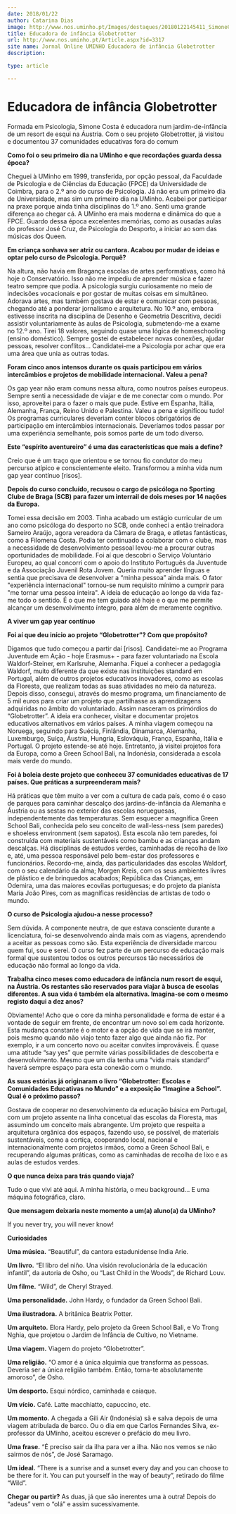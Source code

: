```yaml
---
date: 2018/01/22
author: Catarina Dias
image: http://www.nos.uminho.pt/Images/destaques/20180122145411_SimoneCostaesta.jpg
title: Educadora de infância Globetrotter
url: http://www.nos.uminho.pt/Article.aspx?id=3317
site name: Jornal Online UMINHO Educadora de infância Globetrotter
description: 

type: article

---
```

# Educadora de infância Globetrotter




Formada em Psicologia, Simone Costa é educadora num jardim-de-infância de um resort de esqui na Áustria. Com o seu projeto Globetrotter, já visitou e documentou 37 comunidades educativas fora do comum

**Como foi o seu primeiro dia na UMinho e que recordações guarda dessa época?** 

Cheguei à UMinho em 1999, transferida, por opção pessoal, da Faculdade de Psicologia e de Ciências da Educação (FPCE) da Universidade de Coimbra, para o 2.º ano do curso de Psicologia. Já não era um primeiro dia de Universidade, mas sim um primeiro dia na UMinho. Acabei por participar na praxe porque ainda tinha disciplinas do 1.º ano. Senti uma grande diferença ao chegar cá. A UMinho era mais moderna e dinâmica do que a FPCE. Guardo dessa época excelentes memórias, como as ousadas aulas do professor José Cruz, de Psicologia do Desporto, a iniciar ao som das músicas dos Queen.



**Em criança sonhava ser atriz ou cantora. Acabou por mudar de ideias e optar pelo curso de Psicologia. Porquê?** 

Na altura, não havia em Bragança escolas de artes performativas, como há hoje o Conservatório. Isso não me impediu de aprender música e fazer teatro sempre que podia. A psicologia surgiu curiosamente no meio de indecisões vocacionais e por gostar de muitas coisas em simultâneo. Adorava artes, mas também gostava de estar e comunicar com pessoas, chegando até a ponderar jornalismo e arquitetura. No 10.º ano, embora estivesse inscrita na disciplina de Desenho e Geometria Descritiva, decidi assistir voluntariamente às aulas de Psicologia, submetendo-me a exame no 12.º ano. Tirei 18 valores, seguindo quase uma lógica de homeschooling (ensino doméstico). Sempre gostei de estabelecer novas conexões, ajudar pessoas, resolver conflitos… Candidatei-me a Psicologia por achar que era uma área que unia as outras todas.



**Foram cinco anos intensos durante os quais participou em vários intercâmbios e projetos de mobilidade internacional. Valeu a pena?** 

Os gap year não eram comuns nessa altura, como noutros países europeus. Sempre senti a necessidade de viajar e de me conectar com o mundo. Por isso, aproveitei para o fazer o mais que pude. Estive em Espanha, Itália, Alemanha, França, Reino Unido e Palestina. Valeu a pena e significou tudo! Os programas curriculares deveriam conter blocos obrigatórios de participação em intercâmbios internacionais. Deveríamos todos passar por uma experiência semelhante, pois somos parte de um todo diverso.

**Este “espírito aventureiro” é uma das características que mais a define?** 

Creio que é um traço que orientou e se tornou fio condutor do meu percurso atípico e conscientemente eleito. Transformou a minha vida num gap year contínuo [risos]. 



**Depois do curso concluído, recusou o cargo de psicóloga no Sporting Clube de Braga (SCB) para fazer um interrail de dois meses por 14 nações da Europa.** 

Tomei essa decisão em 2003. Tinha acabado um estágio curricular de um ano como psicóloga do desporto no SCB, onde conheci a então treinadora Sameiro Araújo, agora vereadora da Câmara de Braga, e atletas fantásticas, como a Filomena Costa. Podia ter continuado a colaborar com o clube, mas a necessidade de desenvolvimento pessoal levou-me a procurar outras oportunidades de mobilidade. Foi aí que descobri o Serviço Voluntário Europeu, ao qual concorri com o apoio do Instituto Português da Juventude e da Associação Juvenil Rota Jovem. Queria muito aprender línguas e sentia que precisava de desenvolver a “minha pessoa” ainda mais. O fator "experiência internacional" tornou-se num requisito mínimo a cumprir para "me tornar uma pessoa inteira". A ideia de educação ao longo da vida faz-me todo o sentido. É o que me tem guiado até hoje e o que me permite alcançar um desenvolvimento íntegro, para além de meramente cognitivo.

**A viver um gap year contínuo** 


**Foi aí que deu início ao projeto “Globetrotter”? Com que propósito?** 

Digamos que tudo começou a partir daí [risos]. Candidatei-me ao Programa Juventude em Ação - hoje Erasmus+ - para fazer voluntariado na Escola Waldorf-Steiner, em Karlsruhe, Alemanha. Fiquei a conhecer a pedagogia Waldorf, muito diferente da que existe nas instituições standard em Portugal, além de outros projetos educativos inovadores, como as escolas da Floresta, que realizam todas as suas atividades no meio da natureza. Depois disso, consegui, através do mesmo programa, um financiamento de 5 mil euros para criar um projeto que partilhasse as aprendizagens adquiridas no âmbito do voluntariado. Assim nasceram os primórdios do “Globetrotter”. A ideia era conhecer, visitar e documentar projetos educativos alternativos em vários países. A minha viagem começou na Noruega, seguindo para Suécia, Finlândia, Dinamarca, Alemanha, Luxemburgo, Suíça, Áustria, Hungria, Eslováquia, França, Espanha, Itália e Portugal. O projeto estende-se até hoje. Entretanto, já visitei projetos fora da Europa, como a Green School Bali, na Indonésia, considerada a escola mais verde do mundo.



**Foi à boleia deste projeto que conheceu 37 comunidades educativas de 17 países. Que práticas a surpreenderam mais?** 

Há práticas que têm muito a ver com a cultura de cada país, como é o caso de parques para caminhar descalço dos jardins-de-infância da Alemanha e Áustria ou as sestas no exterior das escolas norueguesas, independentemente das temperaturas. Sem esquecer a magnífica Green School Bali, conhecida pelo seu conceito de wall-less-ness (sem paredes) e shoeless environment (sem sapatos). Esta escola não tem paredes, foi construída com materiais sustentáveis como bambu e as crianças andam descalças. Há disciplinas de estudos verdes, caminhadas de recolha de lixo e, até, uma pessoa responsável pelo bem-estar dos professores e funcionários. Recordo-me, ainda, das particularidades das escolas Waldorf, com o seu calendário da alma; Morgen Kreis, com os seus ambientes livres de plástico e de brinquedos acabados; República das Crianças, em Odemira, uma das maiores ecovilas portuguesas; e do projeto da pianista Maria João Pires, com as magníficas residências de artistas de todo o mundo.



**O curso de Psicologia ajudou-a nesse processo?** 

Sem dúvida. A componente neutra, de que estava consciente durante a licenciatura, foi-se desenvolvendo ainda mais com as viagens, aprendendo a aceitar as pessoas como são. Esta experiência de diversidade marcou quem fui, sou e serei. O curso fez parte de um percurso de educação mais formal que sustentou todos os outros percursos tão necessários de educação não formal ao longo da vida.



**Trabalha cinco meses como educadora de infância num resort de esqui, na Áustria. Os restantes são reservados para viajar à busca de escolas diferentes. A sua vida é também ela alternativa. Imagina-se com o mesmo registo daqui a dez anos?** 

Obviamente! Acho que o core da minha personalidade e forma de estar é a vontade de seguir em frente, de encontrar um novo sol em cada horizonte. Esta mudança constante é o motor e a opção de vida que se irá manter, pois mesmo quando não viajo tento fazer algo que ainda não fiz. Por exemplo, ir a um concerto novo ou aceitar convites improváveis. É quase uma atitude “say yes” que permite várias possibilidades de descoberta e desenvolvimento. Mesmo que um dia tenha uma “vida mais standard” haverá sempre espaço para esta conexão com o mundo.



**As suas estórias já originaram o livro “Globetrotter: Escolas e Comunidades Educativas no Mundo” e a exposição “Imagine a School”. Qual é o próximo passo?** 

Gostava de cooperar no desenvolvimento da educação básica em Portugal, com um projeto assente na linha concetual das escolas da Floresta, mas assumindo um conceito mais abrangente. Um projeto que respeita a arquitetura orgânica dos espaços, fazendo uso, se possível, de materiais sustentáveis, como a cortiça, cooperando local, nacional e internacionalmente com projetos irmãos, como a Green School Bali, e recuperando algumas práticas, como as caminhadas de recolha de lixo e as aulas de estudos verdes.



**O que nunca deixa para trás quando viaja?** 

Tudo o que vivi até aqui. A minha história, o meu background… E uma máquina fotográfica, claro.



**Que mensagem deixaria neste momento a um(a) aluno(a) da UMinho?** 

If you never try, you will never know!

**Curiosidades** 



**Uma música.** “Beautiful”, da cantora estadunidense India Arie.

**Um livro.** “El libro del niño. Una visión revolucionária de la educación infantil”, da autoria de Osho, ou “Last Child in the Woods”, de Richard Louv. 

**Um filme.** “Wild”, de Cheryl Strayed.

**Uma personalidade.**  John Hardy, o fundador da Green School Bali.

**Uma ilustradora.** A britânica Beatrix Potter.

**Um arquiteto.** Elora Hardy, pelo projeto da Green School Bali, e Vo Trong Nghia, que projetou o Jardim de Infância de Cultivo, no Vietname.

**Uma viagem.**  Viagem do projeto “Globetrotter”.

**Uma religião.**  “O amor é a única alquimia que transforma as pessoas. Deveria ser a única religião também. Então, torna-te absolutamente amoroso”, de Osho.

**Um desporto.**  Esqui nórdico, caminhada e caiaque.

**Um vício.** Café. Latte macchiatto, capuccino, etc. 

**Um momento.** A chegada a Gili Air (Indonésia) sã e salva depois de uma viagem atribulada de barco. Ou o dia em que Carlos Fernandes Silva, ex-professor da UMinho, aceitou escrever o prefácio do meu livro.

**Uma frase.**  “É preciso sair da ilha para ver a ilha. Não nos vemos se não sairmos de nós”, de José Saramago.

**Um ideal.**  “There is a sunrise and a sunset every day and you can choose to be there for it. You can put yourself in the way of beauty”, retirado do filme “Wild”.

**Chegar ou partir?**  As duas, já que são inerentes uma à outra! Depois do “adeus” vem o “olá” e assim sucessivamente.
